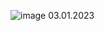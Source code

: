 ![image](https://github.com/rebeccah2202/diss/assets/114161047/986da10c-8527-467b-8637-55c3d59e625d)
03.01.2023
